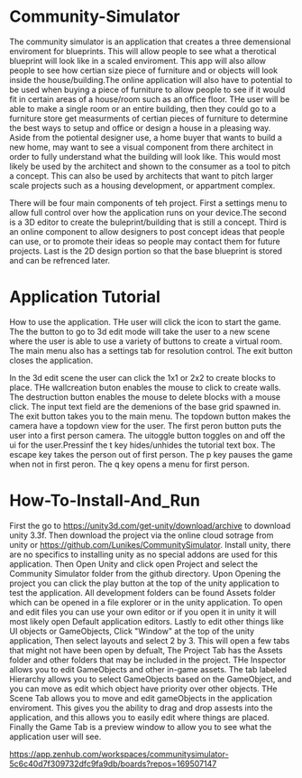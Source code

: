 # Community-Simulator
The community simulator is an application that creates a three demensional enviroment for blueprints. This will allow people to see what a therotical blueprint will look like in a scaled enviroment. This app will also allow people to see how certian size piece of furniture and or objects will look inside the house/building.The online application will also have to potential to be used when buying a piece of furniture to allow people to see if it would fit in certain areas of a house/room such as an office floor. THe user will be able to make a single room or an entire building, then they could go to a furniture store get measurments of certian pieces of furniture to determine the best ways to setup and office or design a house in a pleasing way. Aside from the potiental designer use, a home buyer that wants to build a new home, may want to see a visual component from there architect in order to fully understand what the building will look like. This would most likely be used by the architect and shown to the consumer as a tool to pitch a concept. This can also be used by architects that want to pitch larger scale projects such as a housing development, or appartment complex. 

There will be four main components of teh project. First a settings menu to allow full control over how the application runs on your device.The second is a 3D editor to create the buleprint/building that is still a concept. Third is an online component to allow designers to post concept ideas that people can use, or to promote their ideas so people may contact them for future projects. Last is the 2D design portion so that the base blueprint is stored and can be refrenced later.

# Application Tutorial
How to use the application.
THe user will click the icon to start the game. The the button to go to 3d edit mode will take the user to a new scene where the user is able to use a variety of buttons to create a virtual room. The main menu also has a settings tab for resolution control. The exit button closes the application.

In the 3d edit scene the user can click the 1x1 or 2x2 to create blocks to place. THe wallcreation buton enables the mouse to click to create walls. The destruction button enables the mouse to delete blocks with a mouse click. The input text field are the demenions of the base grid spawned in. The exit button takes you to the main menu. The topdown button makes the camera have a topdown view for the user. The first peron button puts the user into a first person camera. The uitoggle button toggles on and off the ui for the user.Pressinf the t key hides/unhides the tutorial text box. The escape key takes the person out of first person. The p key pauses the game when not in first peron. The q key opens a menu for first person.

# How-To-Install-And_Run
First the go to https://unity3d.com/get-unity/download/archive to download unity 3.3f.
Then download the project via the online cloud sotrage from unity or https://github.com/Lunikes/CommunitySimulator.
Install unity, there are no specifics to installing unity as no special addons are used for this application.
Then Open Unity and click open Project and select the Community Simulator folder from the github directory.
Upon Opening the project you can click the play button at the top of the unity application to test the application.
All development folders can be found Assets folder which can be opened in a file explorer or in the unity application.
To open and edit files you can use your own editor or if you open it in unity it will most likely open Default application editors.
Lastly to edit other things like UI objects or GameObjects, Click "Window" at the top of the unity application,
Then select layouts and select 2 by 3.
This will open a few tabs that might not have been open by defualt, The Project Tab has the Assets folder and other folders that may be included in the project.
THe Inspector allows you to edit GameObjects and other in-game assets.
The tab labeled Hierarchy allows you to select GameObjects based on the GameObject, and you can move as edit which object have priority over other objects.
THe Scene Tab allows you to move and edit gameObjects in the application enviroment.
This gives you the ability to drag and drop assests into the application, and this allows you to easily edit where things are placed.
Finally the Game Tab is a preview window to allow you to see what the application user will see.



https://app.zenhub.com/workspaces/communitysimulator-5c6c40d7f309732dfc9fa9db/boards?repos=169507147
